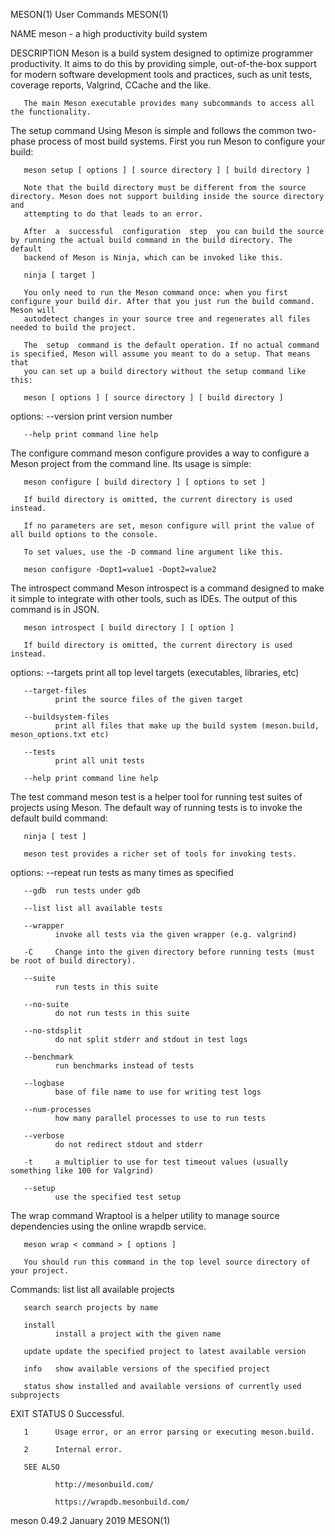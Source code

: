 MESON(1)                                                           User Commands                                                          MESON(1)

NAME
       meson - a high productivity build system

DESCRIPTION
       Meson  is  a  build system designed to optimize programmer productivity. It aims to do this by providing simple, out-of-the-box support for
       modern software development tools and practices, such as unit tests, coverage reports, Valgrind, CCache and the like.

       The main Meson executable provides many subcommands to access all the functionality.

The setup command
       Using Meson is simple and follows the common two-phase process of most build systems. First you run Meson to configure your build:

       meson setup [ options ] [ source directory ] [ build directory ]

       Note that the build directory must be different from the source directory. Meson does not support building inside the source directory  and
       attempting to do that leads to an error.

       After  a  successful  configuration  step  you can build the source by running the actual build command in the build directory. The default
       backend of Meson is Ninja, which can be invoked like this.

       ninja [ target ]

       You only need to run the Meson command once: when you first configure your build dir. After that you just run the build command. Meson will
       autodetect changes in your source tree and regenerates all files needed to build the project.

       The  setup  command is the default operation. If no actual command is specified, Meson will assume you meant to do a setup. That means that
       you can set up a build directory without the setup command like this:

       meson [ options ] [ source directory ] [ build directory ]

   options:
       --version
              print version number

       --help print command line help

The configure command
       meson configure provides a way to configure a Meson project from the command line.  Its usage is simple:

       meson configure [ build directory ] [ options to set ]

       If build directory is omitted, the current directory is used instead.

       If no parameters are set, meson configure will print the value of all build options to the console.

       To set values, use the -D command line argument like this.

       meson configure -Dopt1=value1 -Dopt2=value2

The introspect command
       Meson introspect is a command designed to make it simple to  integrate with other tools, such as IDEs. The output of  this  command  is  in
       JSON.

       meson introspect [ build directory ] [ option ]

       If build directory is omitted, the current directory is used instead.

   options:
       --targets
              print all top level targets (executables, libraries, etc)

       --target-files
              print the source files of the given target

       --buildsystem-files
              print all files that make up the build system (meson.build, meson_options.txt etc)

       --tests
              print all unit tests

       --help print command line help

The test command
       meson  test  is  a  helper tool for running test suites of projects using Meson.  The default way of running tests is to invoke the default
       build command:

       ninja [ test ]

       meson test provides a richer set of tools for invoking tests.

   options:
       --repeat
              run tests as many times as specified

       --gdb  run tests under gdb

       --list list all available tests

       --wrapper
              invoke all tests via the given wrapper (e.g. valgrind)

       -C     Change into the given directory before running tests (must be root of build directory).

       --suite
              run tests in this suite

       --no-suite
              do not run tests in this suite

       --no-stdsplit
              do not split stderr and stdout in test logs

       --benchmark
              run benchmarks instead of tests

       --logbase
              base of file name to use for writing test logs

       --num-processes
              how many parallel processes to use to run tests

       --verbose
              do not redirect stdout and stderr

       -t     a multiplier to use for test timeout values (usually something like 100 for Valgrind)

       --setup
              use the specified test setup

The wrap command
       Wraptool is a helper utility to manage source dependencies using the online wrapdb service.

       meson wrap < command > [ options ]

       You should run this command in the top level source directory of your project.

   Commands:
       list   list all available projects

       search search projects by name

       install
              install a project with the given name

       update update the specified project to latest available version

       info   show available versions of the specified project

       status show installed and available versions of currently used subprojects

EXIT STATUS
       0      Successful.

       1      Usage error, or an error parsing or executing meson.build.

       2      Internal error.

       SEE ALSO

              http://mesonbuild.com/

              https://wrapdb.mesonbuild.com/

meson 0.49.2                                                       January 2019                                                           MESON(1)
